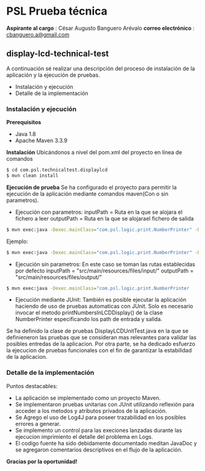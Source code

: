 # PSL Prueba técnica 
**Aspirante al cargo** : César Augusto Banguero Arévalo
**correo electrónico** : cbanguero.a@gmail.com

## display-lcd-technical-test
A continuación sé realizar una descripción del proceso de instalación de la aplicación y la ejecución de pruebas.

  - Instalación y ejecución
  - Detalle de la implementación

### Instalación y ejecución 

**Prerequisitos**
-  Java 1.8
-  Apache Maven 3.3.9
 
**Instalación**
Ubicándonos a nivel del pom.xml del proyecto en línea de comandos
```sh
$ cd com.psl.technicaltest.displaylcd
$ mvn clean install 
```
**Ejecución de prueba**
Se ha configurado el proyecto para permitir la ejecución de la aplicación mediante comandos maven(Con o sin parametros).

-  Ejecución con parametros: 
   inputPath = Ruta en la que se alojara el fichero a leer
   outputPath = Ruta en la que se alojarael fichero de salida
```sh
$ mvn exec:java -Dexec.mainClass="com.psl.logic.print.NumberPrinter" -Dexec.args=["inputPath outputPath"]
```
 Ejemplo:
 ```sh
$ mvn exec:java -Dexec.mainClass="com.psl.logic.print.NumberPrinter" -Dexec.args="C:/devel/PSL/in/ C:/devel/PSL/out/"
```

-  Ejecución sin parametros: 
   En este caso se toman las rutas establecidas por defecto
    inputPath = "src/main/resources/files/input/"
   outputPath = "src/main/resources/files/output/"
```sh
$ mvn exec:java -Dexec.mainClass="com.psl.logic.print.NumberPrinter
```
-  Ejecución mediante JUnit: 
  También es posible ejecutar la aplicación haciendo de uso de pruebas automaticas con JUnit. Solo es necesario invocar el metodo printNumbersInLCDDisplay() de la clase NumberPrinter especificando los path de entrada y salida. 

Se ha definido la clase de pruebas DisplayLCDUnitTest.java en la que se definieneron las pruebas que se consideran mas relevantes para validar las posibles entredas de la aplicacion. Por otra parte, se ha dedicado esfuerzo la ejecucion de pruebas funcionales con el fin de garantizar la estabilidad de la aplicacion.

### Detalle de la implementación
Puntos destacables:
-  La aplicación se implementado como un proyecto Maven.
-  Se implementaron pruebas unitarias con JUnit utilizando reflexión para acceder a los metodos y atributos privados de la aplicación. 
-  Se Agrego el uso de Log4J para poseer trazabilidad en los posibles errores a generar.
-  Se implemento un control para las execiones lanzadas durante las ejecucion imprimiento el detalle del problema en Logs.
-  El codigo fuente ha sido debidamente documentado meditan JavaDoc y se agregaron comentarios descriptivos en el flujo de la aplicación.

**Gracias por la oportunidad!**